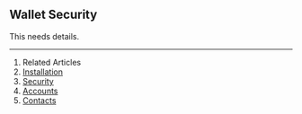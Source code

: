 ## Wallet Security

This needs details.

---

1. Related Articles
2. [Installation](../installation/)
3. [Security](../security/)
4. [Accounts](../accounts/)
5. [Contacts](../contacts/)
